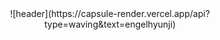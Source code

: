 <div align="center">
![header](https://capsule-render.vercel.app/api?type=waving&text=engelhyunji)
</div>
